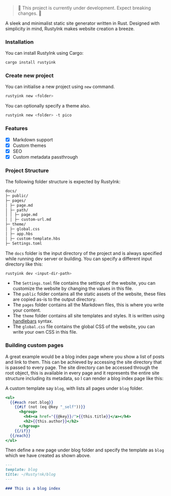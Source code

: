 > 🚧 This project is currently under development. Expect breaking changes. 🚧

A sleek and minimalist static site generator written in Rust. Designed with simplicity in mind, RustyInk makes website creation a breeze.

### Installation

You can install RustyInk using Cargo:

```bash
cargo install rustyink
```

### Create new project

You can initialise a new project using `new` command.

```bash
rustyink new <folder>
```

You can optionally specify a theme also.

```bash
rustyink new <folder> -t pico
```

### Features

- [x] Markdown support
- [x] Custom themes
- [x] SEO
- [x] Custom metadata passthrough

### Project Structure

The following folder structure is expected by RustyInk:

```markdown
docs/
├─ public/
├─ pages/
│ ├─ page.md
│ ├─ path/
│ │ ├─ page.md
│ │ ├─ custom-url.md
├─ theme/
│ ├─ global.css
│ ├─ app.hbs
│ ├─ custom-template.hbs
├─ Settings.toml
```

The `docs` folder is the input directory of the project and is always specified while running dev server or building. You can specify a different input directory like this:

```bash
rustyink dev <input-dir-path>
```

- The `Settings.toml` file contains the settings of the website, you can customize the website by changing the values in this file.
- The `public` folder contains all the static assets of the website, these files are copied as-is to the output directory.
- The `pages` folder contains all the Markdown files, this is where you write your content.
- The `theme` folder contains all site templates and styles. It is written using [handlebars](https://handlebarsjs.com/guide/) syntax.
- The `global.css` file contains the global CSS of the website, you can write your own CSS in this file.

### Building custom pages

A great example would be a blog index page where you show a list of posts and link to them. This can be achieved by accessing the site directory that is passed to every page.
The site directory can be accessed through the root object, this is available in every page and it represents the entire site structure including its metadata, so I can render a blog index page like this:

A custom template say `blog`, with lists all pages under `blog` folder.

```handlebars
<ul>
  {{#each root.blog}}
    {{#if (not (eq @key "_self"))}}
      <hgroup>
        <h4><a href="{{@key}}/">{{this.title}}</a></h4>
        <h2>{{this.author}}</h2>
      </hgroup>
    {{/if}}
  {{/each}}
</ul>
```

Then define a new page under blog folder and specify the template as `blog` which we have created as shown above.

```md
---
template: blog
title: ~/Rusty!nk/blog
---

### This is a blog index
```
